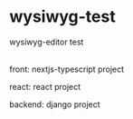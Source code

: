 # wysiwyg-test
wysiwyg-editor test
<br/>
<br/>

front: nextjs-typescript project

react: react project

backend: django project
